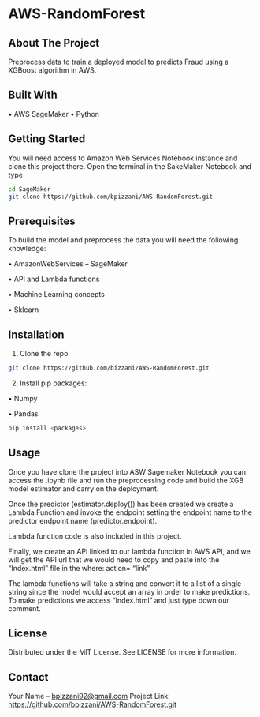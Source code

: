 # AWS-RandomForest


## About The Project
Preprocess data to train a deployed model to predicts Fraud using a XGBoost algorithm in AWS.


## Built With
•	AWS SageMaker
•	Python

## Getting Started
You will need access to Amazon Web Services Notebook instance and clone this project there. Open the terminal in the SakeMaker Notebook and type
```bash
cd SageMaker
git clone https://github.com/bpizzani/AWS-RandomForest.git
```

## Prerequisites
To build the model and preprocess the data you will need the following knowledge:

•	AmazonWebServices – SageMaker

•	API and Lambda functions

•	Machine Learning concepts

•	Sklearn

## Installation
1.	Clone the repo
```bash 
git clone https://github.com/bizzani/AWS-RandomForest.git
```
2.	Install pip packages:

•	Numpy

•	Pandas

```bash
pip install <packages>
```
  
## Usage
Once you have clone the project into ASW Sagemaker Notebook you can access the .ipynb file and run the preprocessing code and build the XGB model estimator and carry on the deployment. 

Once the predictor (estimator.deploy()) has been created we create a Lambda Function and invoke the endpoint setting the endpoint name to the predictor endpoint name (predictor.endpoint).

Lambda function code is also included in this project.

Finally, we create an API linked to our lambda function in AWS API, and we will get the API url that we would need to copy and paste into the “Index.html” file in the where: action= “link”

The lambda functions will take a string and convert it to a list of a single string since the model would accept an array in order to make predictions.
To make predictions we access “Index.html” and just type down our comment.

## License
Distributed under the MIT License. See LICENSE for more information.

## Contact
Your Name – bpizzani92@gmail.com
Project Link: https://github.com/bpizzani/AWS-RandomForest.git
